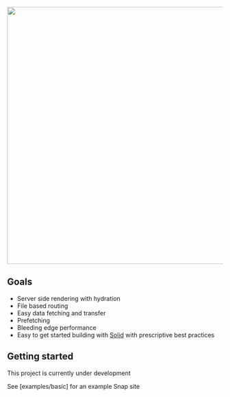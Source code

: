 <p align="center">
  <img src="https://cdn.builder.io/api/v1/image/assets%2F491fa860510b4c5cb89fc0e0011dd42c%2F34211f3da55f4626b1bb6d3739c0ceb3" width="600" />
</p>

## Goals
- Server side rendering with hydration
- File based routing
- Easy data fetching and transfer
- Prefetching
- Bleeding edge performance
- Easy to get started building with [Solid](https://github.com/ryansolid/solid) with prescriptive best practices

## Getting started

This project is currently under development

See [examples/basic] for an example Snap site
